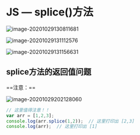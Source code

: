 # JS — splice()方法

![image-20201029130811681](..\JS_img\image-20201029130811681.png)

![image-20201029131112576](..\JS_img\image-20201029131112576.png)

![image-20201029131156631](..\JS_img\image-20201029131156631.png)

## splice方法的返回值问题

==注意：==

![image-20201029202128060](..\JS_img\image-20201029202128060.png)

```js
// 这里值得注意！！
var arr = [1,2,3];
console.log(arr.splice(1,2));  // 这里打印出 [2,3]
console.log(arr);  // 这里打印出 [1]
```
